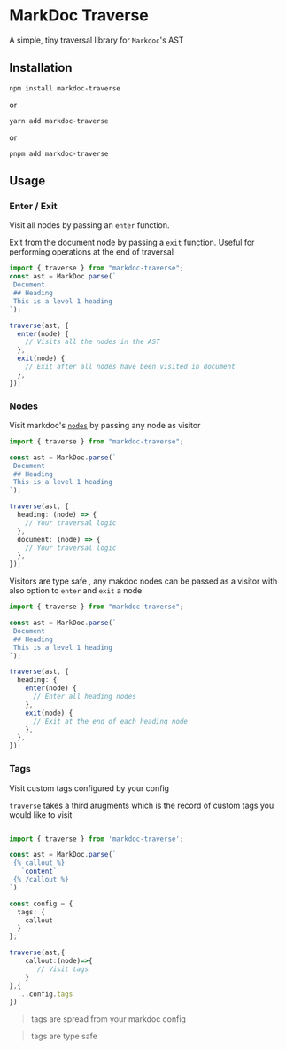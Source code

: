 <h1>MarkDoc Traverse</h1>

A simple, tiny traversal library for `Markdoc`'s AST

## Installation

`npm install markdoc-traverse`

or

`yarn add markdoc-traverse`

or

`pnpm add markdoc-traverse`

## Usage

### Enter / Exit

Visit all nodes by passing an `enter` function.

Exit from the document node by passing a `exit` function.
Useful for performing operations at the end of traversal

```ts
import { traverse } from "markdoc-traverse";
const ast = MarkDoc.parse(`
 Document
 ## Heading
 This is a level 1 heading
`);

traverse(ast, {
  enter(node) {
    // Visits all the nodes in the AST
  },
  exit(node) {
    // Exit after all nodes have been visited in document
  },
});
```

### Nodes

Visit markdoc's [`nodes`](https://markdoc.dev/docs/nodes) by passing any node as visitor

```ts
import { traverse } from "markdoc-traverse";

const ast = MarkDoc.parse(`
 Document
 ## Heading
 This is a level 1 heading
`);

traverse(ast, {
  heading: (node) => {
    // Your traversal logic
  },
  document: (node) => {
    // Your traversal logic
  },
});
```

Visitors are type safe , any makdoc nodes can be passed as a visitor with also option to `enter` and `exit` a node

```ts
import { traverse } from "markdoc-traverse";

const ast = MarkDoc.parse(`
 Document
 ## Heading
 This is a level 1 heading
`);

traverse(ast, {
  heading: {
    enter(node) {
      // Enter all heading nodes
    },
    exit(node) {
      // Exit at the end of each heading node
    },
  },
});
```

### Tags

Visit custom tags configured by your config

`traverse` takes a third arugments which is the record of custom tags you would like to visit

```ts

import { traverse } from 'markdoc-traverse';

const ast = MarkDoc.parse(`
 {% callout %}
   `content`
 {% /callout %}
`)

const config = {
  tags: {
    callout
  }
};

traverse(ast,{
    callout:(node)=>{
       // Visit tags
    }
},{
  ...config.tags
})
```

> tags are spread from your markdoc config

> tags are type safe
